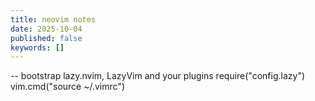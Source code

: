 ```yaml
---
title: neovim notes
date: 2025-10-04
published: false
keywords: []
---
```






-- bootstrap lazy.nvim, LazyVim and your plugins
require("config.lazy")
vim.cmd("source ~/.vimrc")


